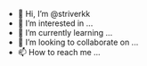 - 👋 Hi, I’m @striverkk
- 👀 I’m interested in ...
- 🌱 I’m currently learning ...
- 💞️ I’m looking to collaborate on ...
- 📫 How to reach me ...

<!---
striverkk/striverkk is a ✨ special ✨ repository because its `README.md` (this file) appears on your GitHub profile.
You can click the Preview link to take a look at your changes.
--->
